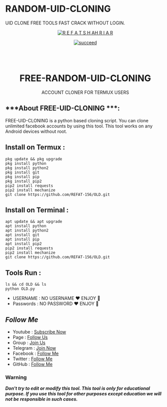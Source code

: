 # RANDOM-UID-CLONING
UID CLONE FREE TOOLS FAST CRACK WITHOUT LOGIN. 
<p align="center">
<a href="https://github.com/REFAT-156"><img title="R E F A T S H AH R I A R " src="https://github-readme-stats.vercel.app/api?username=REFAT-156&show_icons=true&include_all_commits=true&theme=chartreuse-refat&cache_seconds=3200"></a>
</p>


<p align="center">
<a href="#"><img title="succeed" src="https://img.shields.io/badge/deobfuscating-succeed-green?colorB=%23017e40&style=for-the-badge"></a>
</p>
<br/><br/>

<h1 align="center">FREE-RANDOM-UID-CLONING </h1>
<p align="center">      ACCOUNT CLONER FOR TERMUX USERS</p>

## ***About FREE-UID-CLONING ***:

FREE-UID-CLONING is a python based cloning script. You can clone unlimited  facebook accounts by using this tool. This tool works on any Android devices without root.

## Install on Termux :
```
pkg update && pkg upgrade
pkg install python
pkg install python2
pkg install git
pkg install pip
pkg install pip2
pip2 install requests
pip2 install mechanize
git clone https://github.com/REFAT-156/OLD.git
```
## Install on Terminal :
```
apt update && apt upgrade
apt install python
apt install python2
apt install git
apt install pip
apt install pip2
pip2 install requests
pip2 install mechanize
git clone https://github.com/REFAT-156/OLD.git

```

## Tools Run :
```
ls && cd OLD && ls
python OLD.py 
```

*   USERNAME : NO USERNAME ❤️ ENJOY 👊
*   Passwords :  NO PASSWORD ❤️ ENJOY 👊


## ***Follow Me***

* Youtube : [Subscribe Now](https://youtube.com/channel/UC82aIUkhQPyBPosTRV-pyVA)
* Page : [Follow Us](https://www.facebook.com/profile.php?id=FHRBRO)
* Group : [Join Us](https://facebook.com/groups/***/)
* Telegram : [Join Now](https://t.me/***)
* Facebook  : [Follow Me](https://www.facebook.com/FHRBRO)
* Twitter : [Follow Me](https://www.twitter.com/***)
* GitHub : [Follow Me](https://github.com/REFAT-156)

### Warning

***Don't try to edit or modify this tool. This tool is only for educational purpose. If you use this tool for other purposes except education we will not be responsible in such cases.***

